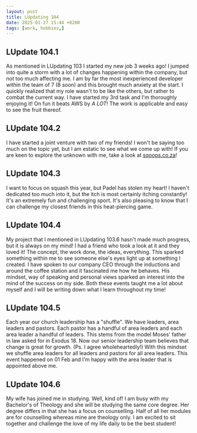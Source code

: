 ```yaml
---
layout: post
title: LUpdating 104
date: 2025-01-27 15:44 +0200
tags: [work, hobbies,]
---
```


## LUpdate 104.1
As mentioned in LUpdating 103 I started my new job 3 weeks ago! I jumped into quite a storm with a lot of changes happening 
within the company, but not too much affecting me. I am by far the most inexperienced developer within the team of 7 (8 soon) and this brought much anxiety at the start. I quickly realized that my role wasn't to be like the others, but rather 
to combat the current way. I have started my 3rd task and I'm thoroughly enjoying it! On fun it beats AWS by _A LOT_! The work is applicable and easy to see the fruit thereof.

## LUpdate 104.2
I have started a joint venture with two of my friends! I won't be saying too much on the topic yet, but I am estatic to see what we come up with! If you are keen to explore the unknown with me, take a look at [sqoops.co.za](www.sqoops.co.za)!

## LUpdate 104.3
I want to focus on squash this year, but Padel has stolen my heart! I haven't dedicated too much into it, but the itch is most certainly itching constantly! It's an extremely fun and challenging sport. It's also pleasing to know that I can challenge my closest friends in this heat-piercing game.

## LUpdate 104.4
My project that I mentioned in LUpdating 103.6 hasn't made much progress, but it is always on my mind! I had a friend who took a look at it and they loved it! The concept, the work done, the ideas, everything. This sparked something within me to see someone else's eyes light up at something I created. I have spoken to our company CEO through the inductions and around the coffee station and it fascinated me how he behaves. His mindset, way of speaking and personal views sparked an interest into the mind of the success on my side. Both these events taught me a lot about myself and I will be writing down what I learn throughout my time! 

## LUpdate 104.5
Each year our church leadership has a "shuffle". We have leaders, area leaders and pastors. Each pastor has a handful of area leaders and each area leader a handful of leaders. This stems from the model Moses' father in law asked for in Exodus 18. Now our senior leadership team believes that change is great for growth. (Ps. I agree wholeheartedly!) With this mindset we shuffle area leaders for all leaders and pastors for all area leaders. This event happened on 01 Feb and I'm happy with the area leader that is appointed above me.

## LUpdate 104.6
My wife has joined me in studying. Well, kind of! I am busy with my Bachelor's of Theology and she will be studying the same core degree. Her degree differs in that she has a focus on counselling. Half of all her modules are for counselling whereas mine are theology only. I am excited to sit together and challenge the love of my life daily to be the best student!